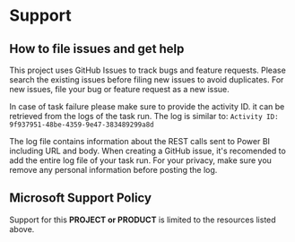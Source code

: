 # Support

## How to file issues and get help  

This project uses GitHub Issues to track bugs and feature requests. Please search the existing 
issues before filing new issues to avoid duplicates. For new issues, file your bug or 
feature request as a new issue.

In case of task failure please make sure to provide the activity ID. it can be retrieved from the logs of the task run. The log is similar to:
`Activity ID: 9f937951-48be-4359-9e47-383489299a8d`

The log file contains information about the REST calls sent to Power BI including URL and body. When creating a GitHub issue, it's recomended to add the entire log file of your task run. For your privacy, make sure you remove any personal information before posting the log.


## Microsoft Support Policy  

Support for this **PROJECT or PRODUCT** is limited to the resources listed above.
